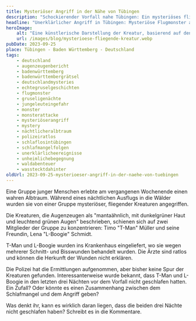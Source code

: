 ```yaml
---
title: Mysteriöser Angriff in der Nähe von Tübingen
description: "Schockierender Vorfall nahe Tübingen: Ein mysteriöses fliegendes Monster attackiert Jugendliche. Zwei Verletzte, viele Fragen. Die erschreckenden Details."
headline: "Unerklärlicher Angriff in Tübingen: Mysteriöse Flugmonster attackieren junge Leute - Was steckt dahinter?"
heroImage:
    alt: "Eine künstlerische Darstellung der Kreatur, basierend auf den Beschreibungen der Gruppe. Hintergrund: Eine nächtliche Szenerie mit einem Vollmond und Wolken, die den Himmel bedecken. Sterne funkeln durch die Wolkenlücken, und die Silhouette eines Waldes ist am Horizont zu sehen"
    url: /images/blog/mysterioese-fliegende-kreatur.webp
pubDate: 2023-09-25
place: Tübingen - Baden Württemberg - Deutschland
tags:
    - deutschland
    - augenzeugenbericht
    - badenwürttemberg
    - badenwürttembergrätsel
    - deutschlandmysteries
    - echtegruselgeschichten
    - flugmonster
    - gruseligenächte
    - jungeleuteingefahr
    - monster
    - monsterattacke
    - mysteriöserangriff
    - mystery
    - nächtlicheralbtraum
    - polizeiratlos
    - schlaflosintübingen
    - schlafmangelfolgen
    - unerklärlicheereignisse
    - unheimlichebegegnung
    - waldabenteuer
    - wasstecktdahinter
oldUrl: 2023-09-25-mysterioeser-angriff-in-der-naehe-von-tuebingen
---
```


Eine Gruppe junger Menschen erlebte am vergangenen Wochenende einen wahren Albtraum. Während eines nächtlichen Ausflugs in die Wälder wurden sie von einer Gruppe mysteriöser, fliegender Kreaturen angegriffen.

Die Kreaturen, die Augenzeugen als "mantaähnlich, mit dunkelgrüner Haut und leuchtend grünen Augen" beschrieben, schienen sich auf zwei Mitglieder der Gruppe zu konzentrieren: Timo "T-Man" Müller und seine Freundin, Lena "L-Boogie" Schmidt.

T-Man und L-Boogie wurden ins Krankenhaus eingeliefert, wo sie wegen mehrerer Schnitt- und Bisswunden behandelt wurden. Die Ärzte sind ratlos und können die Herkunft der Wunden nicht erklären.

Die Polizei hat die Ermittlungen aufgenommen, aber bisher keine Spur der Kreaturen gefunden. Interessanterweise wurde bekannt, dass T-Man und L-Boogie in den letzten drei Nächten vor dem Vorfall nicht geschlafen hatten. Ein Zufall? Oder könnte es einen Zusammenhang zwischen dem Schlafmangel und dem Angriff geben?

Was denkt ihr, kann es wirklich daran liegen, dass die beiden drei Nächte nicht geschlafen haben? Schreibt es in die Kommentare.
